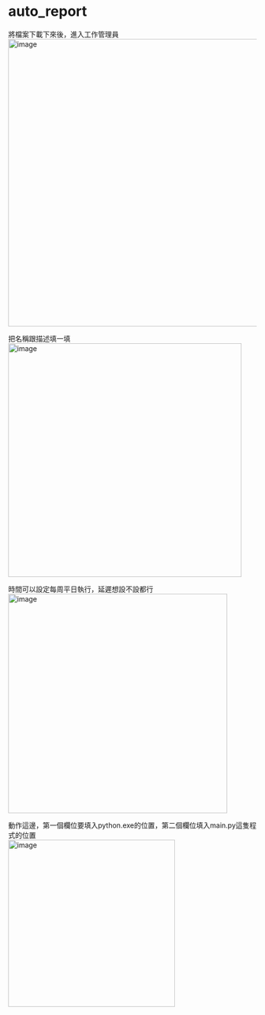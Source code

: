 # auto_report

將檔案下載下來後，進入工作管理員  
<img width="582" alt="image" src="https://user-images.githubusercontent.com/77425545/178769403-c504f32d-3eec-4e78-bcc2-e4b02a7d09b2.png">

把名稱跟描述填一填  
<img width="473" alt="image" src="https://user-images.githubusercontent.com/77425545/178769643-7efe2c53-a218-49f6-95a6-5879674326f4.png">

時間可以設定每周平日執行，延遲想設不設都行  
<img width="444" alt="image" src="https://user-images.githubusercontent.com/77425545/178769366-69cb10d4-9641-404d-83bf-21a57f524626.png">

動作這邊，第一個欄位要填入python.exe的位置，第二個欄位填入main.py這隻程式的位置  
<img width="338" alt="image" src="https://user-images.githubusercontent.com/77425545/178773945-4eb9af6e-8d44-4bbd-840a-74d380d07b0a.png">

